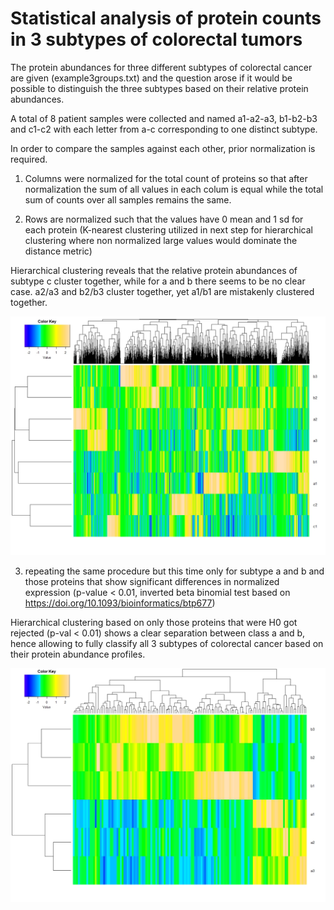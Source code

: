 # Statistical analysis of protein counts in 3 subtypes of colorectal tumors 

The protein abundances for three different subtypes of colorectal cancer are given (example3groups.txt) and the question
arose if it would be possible to distinguish the three subtypes based on their relative protein abundances.

A total of 8 patient samples were collected and named a1-a2-a3, b1-b2-b3 and c1-c2 with each letter from a-c corresponding to one distinct subtype.

In order to compare the samples against each other, prior normalization is required.

1) Columns were normalized for the total count of proteins so that after normalization the sum of all values in each colum is equal while the total sum of counts over all samples remains the same.

2) Rows are normalized such that the values have 0 mean and 1 sd for each protein (K-nearest clustering utilized in next step for hierarchical clustering where non normalized large values would dominate the distance metric)

Hierarchical clustering reveals that the relative protein abundances of subtype c cluster together, while for a and b there seems to be no clear case.
a2/a3 and b2/b3 cluster together, yet a1/b1 are mistakenly clustered together.


![alt text](https://github.com/nagym72/MS-proteomic_analysis_colorectal_cancer_subtypes/blob/main/Hierarchical_clustering_normalized_for_all_samples_and_proteins_.jpg)

3) repeating the same procedure but this time only for subtype a and b and those proteins that show significant differences in normalized expression 
 (p-value < 0.01, inverted beta binomial test based on https://doi.org/10.1093/bioinformatics/btp677)


Hierarchical clustering based on only those proteins that were H0 got rejected (p-val < 0.01) shows a clear separation between class a and b, hence allowing to fully classify
all 3 subtypes of colorectal cancer based on their protein abundance profiles.

![alt text](https://github.com/nagym72/MS-proteomic_analysis_colorectal_cancer_subtypes/blob/main/Hierarchical_clustering_normalized_for_relevant_p_value_proteins.jpg)
